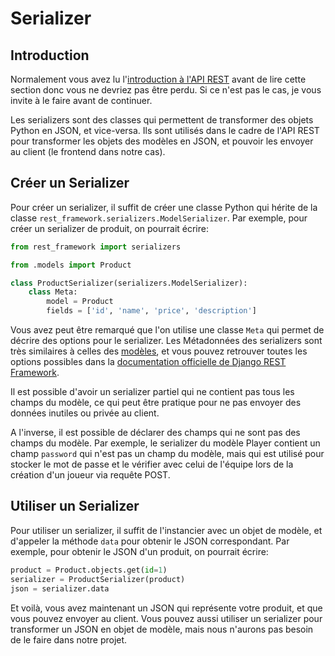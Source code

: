 # Serializer

## Introduction

Normalement vous avez lu l'[introduction à l'API
REST](../../00-prelude/prerequis.md#api-rest) avant de lire cette section donc
vous ne devriez pas être perdu. Si ce n'est pas le cas, je vous invite à le
faire avant de continuer.

Les serializers sont des classes qui permettent de transformer des objets Python
en JSON, et vice-versa. Ils sont utilisés dans le cadre de l'API REST pour
transformer les objets des modèles en JSON, et pouvoir les envoyer au client (le
frontend dans notre cas).

## Créer un Serializer

Pour créer un serializer, il suffit de créer une classe Python qui hérite de la
classe `rest_framework.serializers.ModelSerializer`. Par exemple, pour créer un
serializer de produit, on pourrait écrire:

```python
from rest_framework import serializers

from .models import Product

class ProductSerializer(serializers.ModelSerializer):
    class Meta:
        model = Product
        fields = ['id', 'name', 'price', 'description']
```

Vous avez peut être remarqué que l'on utilise une classe `Meta` qui permet de
décrire des options pour le serializer. Les Métadonnées des serializers sont
très similaires à celles des [modèles](./modeles-meta.md), et vous pouvez
retrouver toutes les options possibles dans la [documentation officielle de
Django REST
Framework](https://www.django-rest-framework.org/api-guide/serializers/#serializer).

Il est possible d'avoir un serializer partiel qui ne contient pas tous les
champs du modèle, ce qui peut être pratique pour ne pas envoyer des données
inutiles ou privée au client.

A l'inverse, il est possible de déclarer des champs qui ne sont pas des champs
du modèle. Par exemple, le serializer du modèle Player contient un champ
`password` qui n'est pas un champ du modèle, mais qui est utilisé pour stocker
le mot de passe et le vérifier avec celui de l'équipe lors de la création d'un
joueur via requête POST.

## Utiliser un Serializer

Pour utiliser un serializer, il suffit de l'instancier avec un objet de modèle,
et d'appeler la méthode `data` pour obtenir le JSON correspondant. Par exemple,
pour obtenir le JSON d'un produit, on pourrait écrire:

```python
product = Product.objects.get(id=1)
serializer = ProductSerializer(product)
json = serializer.data
```

Et voilà, vous avez maintenant un JSON qui représente votre produit, et que vous
pouvez envoyer au client. Vous pouvez aussi utiliser un serializer pour
transformer un JSON en objet de modèle, mais nous n'aurons pas besoin de le
faire dans notre projet.